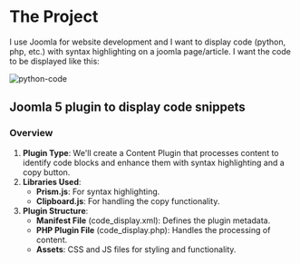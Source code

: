 # The Project
I use Joomla for website development and I want to display code (python, php, etc.) with syntax highlighting on a joomla page/article. I want the code to be displayed like this: 

![python-code](https://github.com/user-attachments/assets/8c653cb7-941a-45c3-93f6-fb7973bfeba1)


## Joomla 5 plugin to display code snippets

### Overview
1. **Plugin Type**: We'll create a Content Plugin that processes content to identify code blocks and enhance them with syntax highlighting and a copy button.
2. **Libraries Used**:
     - **Prism.js**: For syntax highlighting.
     - **Clipboard.js**: For handling the copy functionality.
3.  **Plugin Structure**:
      - **Manifest File** (code_display.xml): Defines the plugin metadata.
      - **PHP Plugin File** (code_display.php): Handles the processing of content.
      - **Assets**: CSS and JS files for styling and functionality.
